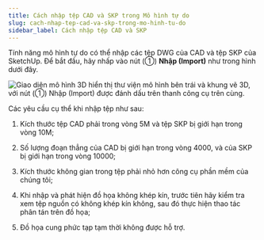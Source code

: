 ```yaml
---
title: Cách nhập tệp CAD và SKP trong Mô hình tự do
slug: cach-nhap-tep-cad-va-skp-trong-mo-hinh-tu-do
sidebar_label: Cách nhập tệp CAD và SKP
---
```


Tính năng mô hình tự do có thể nhập các tệp DWG của CAD và tệp SKP của SketchUp. Để bắt đầu, hãy nhấp vào nút (①) **Nhập (Import)** như trong hình dưới đây.

![Giao diện mô hình 3D hiển thị thư viện mô hình bên trái và khung vẽ 3D, với nút (①) Nhập (Import) được đánh dấu trên thanh công cụ trên cùng.](https://storage.googleapis.com/jegavn_kb/images/31133cc4-22e5-4a51-90ab-1b78a981a2aa.png)

Các yêu cầu cụ thể khi nhập tệp như sau:

1. Kích thước tệp CAD phải trong vòng 5M và tệp SKP bị giới hạn trong vòng 10M;

2. Số lượng đoạn thẳng của CAD bị giới hạn trong vòng 4000, và của SKP bị giới hạn trong vòng 10000;

3. Kích thước không gian trong tệp phải nhỏ hơn công cụ phần mềm của chúng tôi;

4. Khi nhập và phát hiện đồ họa không khép kín, trước tiên hãy kiểm tra xem tệp nguồn có không khép kín không, sau đó thực hiện thao tác phân tán trên đồ họa;

5. Đồ họa cung phức tạp tạm thời không được hỗ trợ.